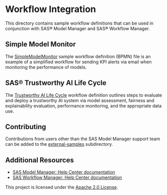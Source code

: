 # Workflow Integration

This directory contains sample workflow definitions that can be used in conjunction with SAS&#174; Model Manager 
and SAS&#174; Workflow Manager.

## Simple Model Monitor

The [SimpleModelMonitor](SimpleModelMonitor_April2021.bpmn) sample workflow definition (BPMN) 
file is an example of a simplified workflow for sending KPI alerts via email when monitoring the performance of models.

## SAS&#174; Trustworthy AI Life Cycle

The [Trustworthy AI Life Cycle](Trustworthy_AI_Life_Cycle) workflow definition outlines steps to evaluate and deploy a trustworthy AI system via model assessment, 
fairness and explainability evaluation, performance monitoring, and the appropriate data use.

## Contributing

Contributions from users other than the SAS Model Manager support team can be added to the [external-samples](external-samples) subdirectory.

## Additional Resources

* [SAS Model Manager: Help Center documentation](http://documentation.sas.com/?cdcId=mdlmgrcdc&cdcVersion=default)
* [SAS Workflow Manager: Help Center documentation](https://documentation.sas.com/?cdcId=wfscdc&cdcVersion=default)

This project is licensed under the [Apache 2.0 License](../../LICENSE).
